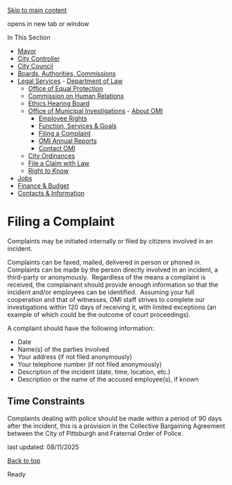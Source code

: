[Skip to main content](https://www.pittsburghpa.gov/City-Government/Legal-Services/Office-of-Municipal-Investigations/Filing-a-Complaint#main-content)

opens in new tab or window

In This Section

- [Mayor](https://www.pittsburghpa.gov/City-Government/Mayor)
- [City Controller](https://www.pittsburghpa.gov/City-Government/City-Controllers-Office)
- [City Council](https://www.pittsburghpa.gov/City-Government/City-Council)
- [Boards, Authorities, Commissions](https://www.pittsburghpa.gov/City-Government/Boards-Authorities-Commissions)
- [Legal Services](https://www.pittsburghpa.gov/City-Government/Legal-Services)  - [Department of Law](https://www.pittsburghpa.gov/City-Government/Legal-Services/Department-of-Law)
  - [Office of Equal Protection](https://www.pittsburghpa.gov/City-Government/Legal-Services/Office-of-Equal-Protection)
  - [Commission on Human Relations](https://www.pittsburghpa.gov/City-Government/Legal-Services/Commission-on-Human-Relations)
  - [Ethics Hearing Board](https://www.pittsburghpa.gov/City-Government/Legal-Services/Ethics-Hearing-Board)
  - [Office of Municipal Investigations](https://www.pittsburghpa.gov/City-Government/Legal-Services/Office-of-Municipal-Investigations)    - [About OMI](https://www.pittsburghpa.gov/City-Government/Legal-Services/Office-of-Municipal-Investigations/About-OMI)
    - [Employee Rights](https://www.pittsburghpa.gov/City-Government/Legal-Services/Office-of-Municipal-Investigations/Employee-Rights)
    - [Function, Services & Goals](https://www.pittsburghpa.gov/City-Government/Legal-Services/Office-of-Municipal-Investigations/Function-Services-Goals)
    - [Filing a Complaint](https://www.pittsburghpa.gov/City-Government/Legal-Services/Office-of-Municipal-Investigations/Filing-a-Complaint)
    - [OMI Annual Reports](https://www.pittsburghpa.gov/City-Government/Legal-Services/Office-of-Municipal-Investigations/OMI-Annual-Reports)
    - [Contact OMI](https://www.pittsburghpa.gov/City-Government/Legal-Services/Office-of-Municipal-Investigations/Contact)
  - [City Ordinances](https://www.pittsburghpa.gov/City-Government/Legal-Services/City-Ordinances)
  - [File a Claim with Law](https://www.pittsburghpa.gov/City-Government/Legal-Services/File-a-Claim-with-Law)
  - [Right to Know](https://www.pittsburghpa.gov/City-Government/Legal-Services/Right-to-Know)
- [Jobs](https://www.pittsburghpa.gov/City-Government/Jobs)
- [Finance & Budget](https://www.pittsburghpa.gov/City-Government/Finance-Budget)
- [Contacts & Information](https://www.pittsburghpa.gov/City-Government/Contacts-Information)

# Filing a Complaint

Complaints may be initiated internally or filed by citizens involved in an incident.

Complaints can be faxed, mailed, delivered in person or phoned in.  Complaints can be made by the person directly involved in an incident, a third-party or anonymously.  Regardless of the means a complaint is received, the complainant should provide enough information so that the incident and/or employees can be identified.  Assuming your full cooperation and that of witnesses, OMI staff strives to complete our investigations within 120 days of receiving it, with limited exceptions (an example of which could be the outcome of court proceedings).

A complaint should have the following information:

- Date
- Name(s) of the parties involved
- Your address (if not filed anonymously)
- Your telephone number (if not filed anonymously)
- Description of the incident (date, time, location, etc.)
- Description or the name of the accused employee(s), if known

## Time Constraints

Complaints dealing with police should be made within a period of 90 days after the incident, this is a provision in the Collective Bargaining Agreement between the City of Pittsburgh and Fraternal Order of Police.

last updated: 08/11/2025

[Back to top](https://www.pittsburghpa.gov/City-Government/Legal-Services/Office-of-Municipal-Investigations/Filing-a-Complaint#body-top)

Ready

